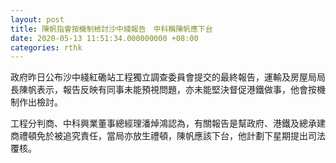 ```yaml
---
layout: post
title: 陳帆指會按機制檢討沙中綫報告　中科稱陳帆應下台
date: 2020-05-13 11:51:34.000000000 +08:00
categories: rthk
---
```


政府昨日公布沙中綫紅磡站工程獨立調查委員會提交的最終報告，運輸及房屋局局長陳帆表示，報告反映有同事未能預視問題，亦未能堅決督促港鐵做事，他會按機制作出檢討。

工程分判商、中科興業董事總經理潘焯鴻認為，有關報告是幫政府、港鐵及總承建商禮頓免於被追究責任，當局亦放生禮頓，陳帆應該下台，他計劃下星期提出司法覆核。
